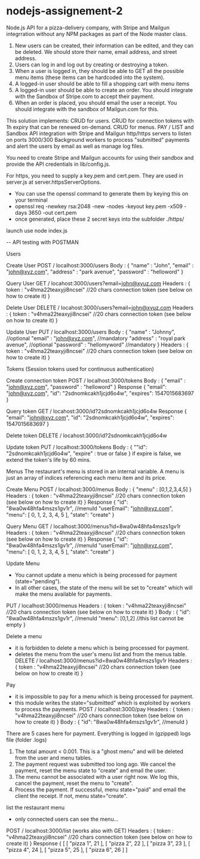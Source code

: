 # nodejs-assignement-2
Node.js API for a pizza-delivery company, with Stripe and Mailgun integrration without any NPM packages as part of the Node master class.

1. New users can be created, their information can be edited, and they can be deleted. We should store their name, email address, and street address.
2. Users can log in and log out by creating or destroying a token.
3. When a user is logged in, they should be able to GET all the possible menu items (these items can be hardcoded into the system). 
4. A logged-in user should be able to fill a shopping cart with menu items
5. A logged-in user should be able to create an order. You should integrate with the Sandbox of Stripe.com to accept their payment. 
6. When an order is placed, you should email the user a receipt. You should integrate with the sandbox of Mailgun.com for this. 

This solution implements:
CRUD for users.
CRUD for connection tokens with 1h expiry that can be renewed on-demand.
CRUD for menus.
PAY / LIST and Sandbox API integration with Stripe and Mailgun
http/https servers to listen on ports 3000/300
Background workers to process "submitted" payments and alert the users by email as well as manage log files.

You need to create Stripe and Mailgun accounts for using their sandbox and provide the API credentials in lib/config.js.

For https, you need to supply a key.pem and cert.pem. They are used in server.js at server.httpsServerOptions.
* You can use the openssl command to generate them by keying this on your terminal
* openssl req -newkey rsa:2048 -new -nodes -keyout key.pem -x509 -days 3650 -out cert.pem
* once generated, place these 2 secret keys into the subfolder ./https/

launch use node index.js

--
API testing with POSTMAN

Users

Create User
POST / localhost:3000/users
Body : {
	"name"	: "John",
	"email"  : "john@xyz.com",
	"address" : "park avenue",
	"password"  : "helloword"
}

Query User
GET / locahost:3000/users?email=john@xyuz.com
Headers : {
  token : "v4hma22teaxyji8ncsei" //20 chars connection token (see below on how to create it)
}

Delete User
DELETE / locahost:3000/users?email=john@xyuz.com
Headers : {
  token : "v4hma22teaxyji8ncsei" //20 chars connection token (see below on how to create it)
}

Update User
PUT / localhost:3000/users
Body : {
	"name"	: "Johnny",              //optional
	"email"  : "john@xyz.com",       //mandatory
	"address" : "royal park avenue", //optional 
	"password"  : "hellomyword"      //mandatory
}
Headers : {
  token : "v4hma22teaxyji8ncsei" //20 chars connection token (see below on how to create it)
}

Tokens (Session tokens used for continuous authentication)

Create connection token
POST / localhost:3000/tokens
Body : {
	"email"  : "john@xyz.com",
	"password"  : "helloword"
}
Response
{
    "email": "john@xyz.com",
    "id": "2sdnomkcakh1jcjd6o4w",
    "expires": 1547015683697
}

Query token
GET / locahost:3000/id?2sdnomkcakh1jcjd6o4w
Response
{
    "email": "john@xyz.com",
    "id": "2sdnomkcakh1jcjd6o4w",
    "expires": 1547015683697
}


Delete token
DELETE / locahost:3000/id?2sdnomkcakh1jcjd6o4w

Update token
PUT / localhost:3000/tokens
Body : {
	""id": "2sdnomkcakh1jcjd6o4w",
	"expire" : true or false
}
if expire is false, we extend the token's life by 60 mins.

Menus
The restaurant's menu is stored in an internal variable. A menu is just an array of indices referencing each menu item and its price.

Create Menu
POST / localhost:3000/menus
Body : {
	"menu"  : [0,1,2,3,4,5] 
}
Headers : {
  token : "v4hma22teaxyji8ncsei" //20 chars connection token (see below on how to create it)
}
Response {
    "id": "8wa0w48hfa4mszs1gv1r", //menuId
    "userEmail": "john@xyz.com",
    "menu": [
        0,
        1,
        2,
        3,
        4,
        5
    ],
    "state": "create"
}

Query Menu
GET / localhost:3000/menus?id=8wa0w48hfa4mszs1gv1r
Headers : {
  token : "v4hma22teaxyji8ncsei" //20 chars connection token (see below on how to create it)
}
Response {
    "id": "8wa0w48hfa4mszs1gv1r", //menuId
    "userEmail": "john@xyz.com",
    "menu": [
        0,
        1,
        2,
        3,
        4,
        5
    ],
    "state": "create"
}

Update Menu
- You cannot update a menu which is being processed for payment (state="pending"). 
- In all other cases, the state of the menu will be set to "create" which will make the menu available for payments.

PUT / localhost:3000/menus
Headers : {
  token : "v4hma22teaxyji8ncsei" //20 chars connection token (see below on how to create it)
}
Body : {
  "id": "8wa0w48hfa4mszs1gv1r", //menuId
   "menu": [0,1,2]              //this list cannot be empty
}

Delete a menu
- it is forbidden to delete a menu which is being processed for payment.
- deletes the menu from the user's menu list and from the menus table.
DELETE / localhost:3000/menus?id=8wa0w48hfa4mszs1gv1r
Headers : {
  token : "v4hma22teaxyji8ncsei" //20 chars connection token (see below on how to create it)
}

Pay
- it is impossible to pay for a menu which is being processed for payment.
- this module writes the state="submitted" which is exploited by workers to process the payments.
POST / localhost:3000/pay
Headers : {
  token : "v4hma22teaxyji8ncsei" //20 chars connection token (see below on how to create it)
}
Body : {
  "id": "8wa0w48hfa4mszs1gv1r", //menuId
}

There are 5 cases here for payment. Everything is logged in (gzipped) logs file (folder .logs)
1. The total amount < 0.001. This is a "ghost menu" and will be deleted from the user and menu tables. 
2. The payment request was submitted too long ago. We cancel the payment, reset the menu state to "create" and email the user.
3. The menu cannot be associated with a user right now. We log this, cancel the payment, reset the menu to "create".
4. Process the payment. If successful, menu state="paid" and email the client the receipt. If not, menu state="create".

list the restaurant menu
- only connected users can see the menu...

POST / localhost:3000/list (works also with GET)
Headers : {
  token : "v4hma22teaxyji8ncsei" //20 chars connection token (see below on how to create it)
}
Response {
[
    [
        "pizza 1",
        21
    ],
    [
        "pizza 2",
        22
    ],
    [
        "pizza 3",
        23
    ],
    [
        "pizza 4",
        24
    ],
    [
        "pizza 5",
        25
    ],
    [
        "pizza 6",
        26
    ]
]
